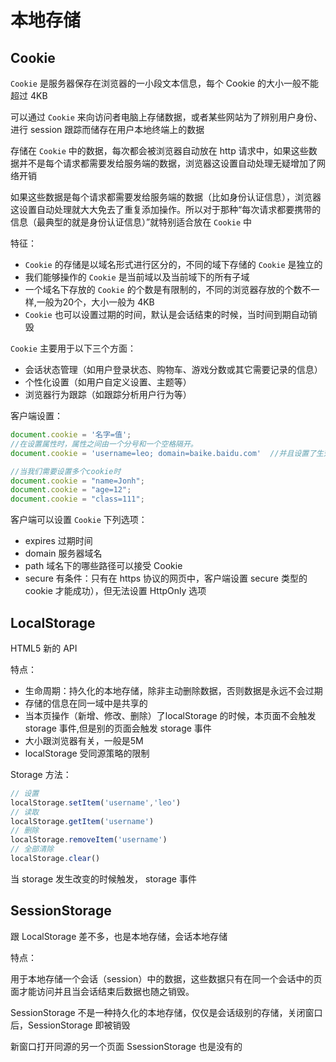 # 本地存储

## Cookie

`Cookie` 是服务器保存在浏览器的一小段文本信息，每个 Cookie 的大小一般不能超过 4KB

可以通过 `Cookie` 来向访问者电脑上存储数据，或者某些网站为了辨别用户身份、进行 session 跟踪而储存在用户本地终端上的数据

存储在 `Cookie` 中的数据，每次都会被浏览器自动放在 http 请求中，如果这些数据并不是每个请求都需要发给服务端的数据，浏览器这设置自动处理无疑增加了网络开销

如果这些数据是每个请求都需要发给服务端的数据（比如身份认证信息），浏览器这设置自动处理就大大免去了重复添加操作。所以对于那种“每次请求都要携带的信息（最典型的就是身份认证信息）”就特别适合放在 `Cookie` 中

特征：

+ `Cookie` 的存储是以域名形式进行区分的，不同的域下存储的 `Cookie` 是独立的
+ 我们能够操作的 `Cookie` 是当前域以及当前域下的所有子域
+ 一个域名下存放的 `Cookie` 的个数是有限制的，不同的浏览器存放的个数不一样,一般为20个，大小一般为 4KB
+ `Cookie` 也可以设置过期的时间，默认是会话结束的时候，当时间到期自动销毁

`Cookie` 主要用于以下三个方面：

+ 会话状态管理（如用户登录状态、购物车、游戏分数或其它需要记录的信息）
+ 个性化设置（如用户自定义设置、主题等）
+ 浏览器行为跟踪（如跟踪分析用户行为等）

客户端设置：

```js
document.cookie = '名字=值';
//在设置属性时，属性之间由一个分号和一个空格隔开。
document.cookie = 'username=leo; domain=baike.baidu.com'  //并且设置了生效域

//当我们需要设置多个cookie时
document.cookie = "name=Jonh";
document.cookie = "age=12";
document.cookie = "class=111";
```

客户端可以设置 `Cookie` 下列选项：

+ expires 过期时间
+ domain 服务器域名
+ path 域名下的哪些路径可以接受 Cookie
+ secure 有条件：只有在 https 协议的网页中，客户端设置 secure 类型的 cookie 才能成功），但无法设置 HttpOnly 选项

## LocalStorage

HTML5 新的 API

特点：

+ 生命周期：持久化的本地存储，除非主动删除数据，否则数据是永远不会过期
+ 存储的信息在同一域中是共享的
+ 当本页操作（新增、修改、删除）了localStorage 的时候，本页面不会触发 storage 事件,但是别的页面会触发 storage 事件
+ 大小跟浏览器有关，一般是5M
+ localStorage 受同源策略的限制

Storage 方法：

```js
// 设置
localStorage.setItem('username','leo')
// 读取
localStorage.getItem('username')
// 删除
localStorage.removeItem('username')
// 全部清除
localStorage.clear()
```

当 storage 发生改变的时候触发， storage 事件

## SessionStorage

跟 LocalStorage 差不多，也是本地存储，会话本地存储

特点：

用于本地存储一个会话（session）中的数据，这些数据只有在同一个会话中的页面才能访问并且当会话结束后数据也随之销毁。

SessionStorage 不是一种持久化的本地存储，仅仅是会话级别的存储，关闭窗口后，SessionStorage 即被销毁

新窗口打开同源的另一个页面 SsessionStorage 也是没有的
